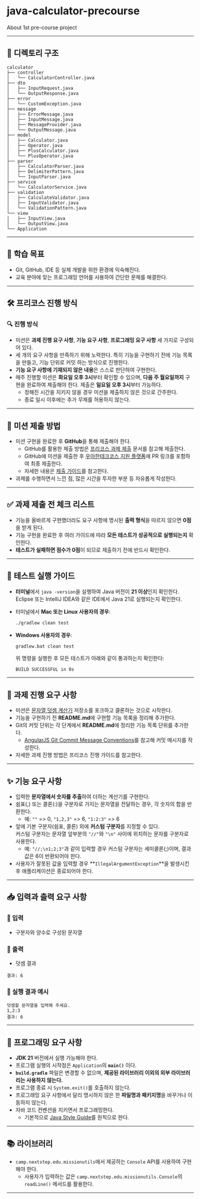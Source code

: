 # java-calculator-precourse

About 1st pre-course project

---

## 📁 디렉토리 구조
```
calculator
├── controller
│   └── CalculatorController.java
├── dto
│   ├── InputRequest.java
│   └── OutputResponse.java
├── error
│   └── CustomException.java
├── message
│   ├── ErrorMessage.java
│   ├── InputMessage.java
│   ├── MessageProvider.java  
│   └── OutputMessage.java
├── model
│   ├── Calculator.java
│   ├── Operator.java
│   ├── PlusCalculator.java
│   └── PlusOperator.java
├── parser
│   ├── CalculatorParser.java
│   ├── DelimiterPattern.java
│   └── InputParser.java
├── service
│   └── CalculatorService.java
├── validation
│   ├── CalculateValidator.java
│   ├── InputValidator.java
│   └── ValidationPattern.java
└── view
│   ├── InputView.java
│   └── OutputView.java
└── Application
```

---

## 🎯 학습 목표

- Git, GitHub, IDE 등 실제 개발을 위한 환경에 익숙해진다.
- 교육 분야에 맞는 프로그래밍 언어를 사용하여 간단한 문제를 해결한다.

---

## 🛠️ 프리코스 진행 방식

### 🔍 진행 방식
- 미션은 **과제 진행 요구 사항**, **기능 요구 사항**, **프로그래밍 요구 사항** 세 가지로 구성되어 있다.
- 세 개의 요구 사항을 만족하기 위해 노력한다. 특히 기능을 구현하기 전에 기능 목록을 만들고, 기능 단위로 커밋 하는 방식으로 진행한다.
- **기능 요구 사항에 기재되지 않은 내용**은 스스로 판단하여 구현한다.
- 매주 진행할 미션은 **화요일 오후 3시**부터 확인할 수 있으며, **다음 주 월요일까지** 구현을 완료하여 제출해야 한다. 제출은 **일요일 오후 3시**부터 가능하다.
    - 정해진 시간을 지키지 않을 경우 미션을 제출하지 않은 것으로 간주한다.
    - 종료 일시 이후에는 추가 무제를 허용하지 않는다.

---

## 📮 미션 제출 방법

- 미션 구현을 완료한 후 **GitHub**을 통해 제출해야 한다.
    - GitHub를 활용한 제출 방법은 [프리코스 과제 제출](https://github.com/woowacourse/woowacourse-docs/tree/main/precourse) 문서를 참고해 제출한다.
    - GitHub에 미션을 제출한 후 [우아한테크코스 지원 플랫폼](https://apply.techcourse.co.kr/)에 PR 링크를 포함하여 최종 제출한다.
    - 자세한 내용은 [제출 가이드](https://github.com/woowacourse/woowacourse-docs/tree/main/precourse#%EC%A0%9C%EC%B6%9C-%EA%B0%80%EC%9D%B4%EB%93%9C)를 참고한다.
- 과제를 수행하면서 느낀 점, 많은 시간을 투자한 부분 등 자유롭게 작성한다.

---

## ✅ 과제 제출 전 체크 리스트

- 기능을 올바르게 구현했더라도 요구 사항에 명시된 **출력 형식**을 따르지 않으면 **0점**을 받게 된다.
- 기능 구현을 완료한 후 여러 가이드에 따라 **모든 테스트가 성공적으로 실행되는지** 확인한다.
- **테스트가 실패하면 점수가 0점**이 되므로 제출하기 전에 반드시 확인한다.

---

## 🧪 테스트 실행 가이드

- **터미널**에서 `java -version`을 실행하여 Java 버전이 **21 이상**인지 확인한다.  
  Eclipse 또는 IntelliJ IDEA와 같은 IDE에서 Java 21로 실행되는지 확인한다.

- 터미널에서 **Mac 또는 Linux 사용자의 경우**:
  ```bash
  ./gradlew clean test
  ```

- **Windows 사용자의 경우**:
  ```bash
  gradlew.bat clean test
  ```

  위 명령을 실행한 후 모든 테스트가 아래와 같이 통과하는지 확인한다:
  ```
  BUILD SUCCESSFUL in 0s
  ```

---

## 🚀 과제 진행 요구 사항

- 미션은 [문자열 덧셈 계산기](https://github.com/woowacourse-precourse/java-calculator-7) 저장소를 포크하고 클론하는 것으로 시작한다.
- 기능을 구현하기 전 **README.md**에 구현할 기능 목록을 정리해 추가한다.
- Git의 커밋 단위는 각 단계에서 **README.md**에 정리한 기능 목록 단위를 추가한다.
    - [AngularJS Git Commit Message Conventions](https://gist.github.com/stephenparish/9941e89d80e2bc58a153)를 참고해 커밋 메시지를 작성한다.
- 자세한 과제 진행 방법은 프리코스 진행 가이드를 참고한다.

---

## ✨ 기능 요구 사항

- 입력한 **문자열에서 숫자를 추출**하여 더하는 계산기를 구현한다.
- 쉼표(,) 또는 콜론(:)을 구분자로 가지는 문자열을 전달하는 경우, 각 숫자의 합을 반환한다.
    - 예: `""` => 0, `"1,2,3"` => 6, `"1:2:3"` => 6
- 앞에 기본 구분자(쉼표, 콜론) 외에 **커스텀 구분자**를 지정할 수 있다.  
  커스텀 구분자는 문자열 앞부분의 `"//"`와 `"\n"` 사이에 위치하는 문자를 구분자로 사용한다.
    - 예: `"//;\n1;2;3"`과 같이 입력할 경우 커스텀 구분자는 세미콜론(;)이며, 결과 값은 6이 반환되어야 한다.
- 사용자가 잘못된 값을 입력할 경우 **`IllegalArgumentException`**을 발생시킨 후 애플리케이션은 종료되어야 한다.

---

## 📥 입력과 출력 요구 사항

### 📌 입력
- 구분자와 양수로 구성된 문자열

### 📌 출력
- 덧셈 결과
```text
결과: 6
```

### 📌 실행 결과 예시
```text
덧셈할 문자열을 입력해 주세요.
1,2:3
결과: 6
```

---

## 📝 프로그래밍 요구 사항

- **JDK 21** 버전에서 실행 가능해야 한다.
- 프로그램 실행의 시작점은 `Application`의 **`main()`** 이다.
- **`build.gradle`** 파일은 변경할 수 없으며, **제공된 라이브러리 이외의 외부 라이브러리는 사용하지 않는다.**
- 프로그램 종료 시 `System.exit()`를 호출하지 않는다.
- 프로그래밍 요구 사항에서 달리 명시하지 않은 한 **파일명과 패키지명**을 바꾸거나 이동하지 않는다.
- 자바 코드 컨벤션을 지키면서 프로그래밍한다.
    - 기본적으로 [Java Style Guide](https://google.github.io/styleguide/javaguide.html)를 원칙으로 한다.

---

## 📚 라이브러리

- `camp.nextstep.edu.missionutils`에서 제공하는 `Console` API를 사용하여 구현해야 한다.
    - 사용자가 입력하는 값은 `camp.nextstep.edu.missionutils.Console`의 `readLine()` 메서드를 활용한다.

---
